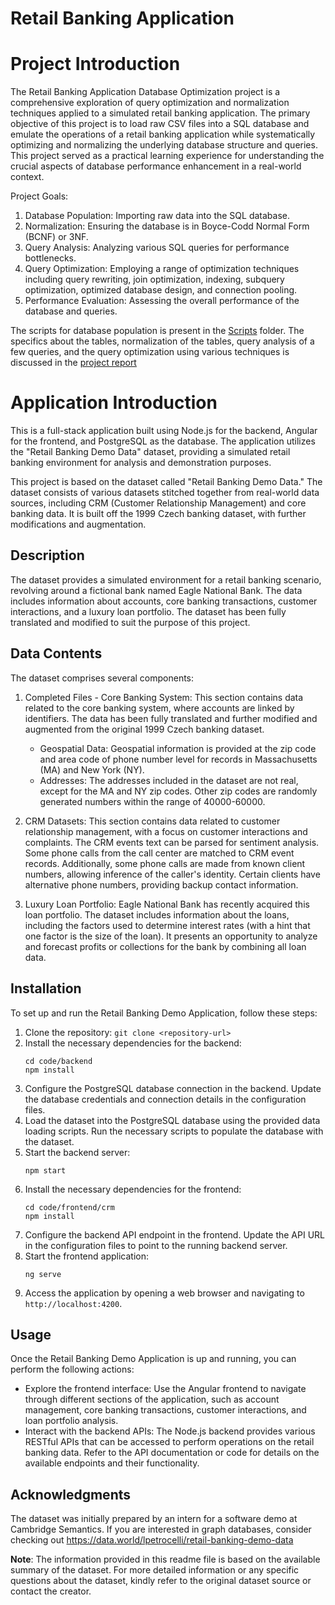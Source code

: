 # Retail Banking Application

# Project Introduction

The Retail Banking Application Database Optimization project is a comprehensive exploration of query optimization and normalization techniques applied to a simulated retail banking application. The primary objective of this project is to load raw CSV files into a SQL database and emulate the operations of a retail banking application while systematically optimizing and normalizing the underlying database structure and queries. This project served as a practical learning experience for understanding the crucial aspects of database performance enhancement in a real-world context.

Project Goals: 
1. Database Population: Importing raw data into the SQL database.
2. Normalization: Ensuring the database is in Boyce-Codd Normal Form (BCNF) or 3NF.
3. Query Analysis: Analyzing various SQL queries for performance bottlenecks.
4. Query Optimization: Employing a range of optimization techniques including query rewriting, join optimization, indexing, subquery optimization, optimized database design, and connection pooling.
5. Performance Evaluation: Assessing the overall performance of the database and queries.

The scripts for database population is present in the [Scripts](./scripts/) folder.
The specifics about the tables, normalization of the tables, query analysis of a few queries, and the query optimization using various techniques is discussed in the [project report](./Project%20Report.pdf)

# Application Introduction

This is a full-stack application built using Node.js for the backend, Angular for the frontend, and PostgreSQL as the database. The application utilizes the "Retail Banking Demo Data" dataset, providing a simulated retail banking environment for analysis and demonstration purposes.

This project is based on the dataset called "Retail Banking Demo Data." The dataset consists of various datasets stitched together from real-world data sources, including CRM (Customer Relationship Management) and core banking data. It is built off the 1999 Czech banking dataset, with further modifications and augmentation.

## Description

The dataset provides a simulated environment for a retail banking scenario, revolving around a fictional bank named Eagle National Bank. The data includes information about accounts, core banking transactions, customer interactions, and a luxury loan portfolio. The dataset has been fully translated and modified to suit the purpose of this project.

## Data Contents

The dataset comprises several components:

1. Completed Files - Core Banking System: This section contains data related to the core banking system, where accounts are linked by identifiers. The data has been fully translated and further modified and augmented from the original 1999 Czech banking dataset.

   - Geospatial Data: Geospatial information is provided at the zip code and area code of phone number level for records in Massachusetts (MA) and New York (NY).
   - Addresses: The addresses included in the dataset are not real, except for the MA and NY zip codes. Other zip codes are randomly generated numbers within the range of 40000-60000.

2. CRM Datasets: This section contains data related to customer relationship management, with a focus on customer interactions and complaints. The CRM events text can be parsed for sentiment analysis. Some phone calls from the call center are matched to CRM event records. Additionally, some phone calls are made from known client numbers, allowing inference of the caller's identity. Certain clients have alternative phone numbers, providing backup contact information.

3. Luxury Loan Portfolio: Eagle National Bank has recently acquired this loan portfolio. The dataset includes information about the loans, including the factors used to determine interest rates (with a hint that one factor is the size of the loan). It presents an opportunity to analyze and forecast profits or collections for the bank by combining all loan data.


## Installation

To set up and run the Retail Banking Demo Application, follow these steps:

1. Clone the repository: `git clone <repository-url>`
2. Install the necessary dependencies for the backend:
   ```
   cd code/backend
   npm install
   ```
3. Configure the PostgreSQL database connection in the backend. Update the database credentials and connection details in the configuration files.
4. Load the dataset into the PostgreSQL database using the provided data loading scripts. Run the necessary scripts to populate the database with the dataset.
5. Start the backend server:
   ```
   npm start
   ```
6. Install the necessary dependencies for the frontend:
   ```
   cd code/frontend/crm
   npm install
   ```
7. Configure the backend API endpoint in the frontend. Update the API URL in the configuration files to point to the running backend server.
8. Start the frontend application:
   ```
   ng serve
   ```
9. Access the application by opening a web browser and navigating to `http://localhost:4200`.

## Usage

Once the Retail Banking Demo Application is up and running, you can perform the following actions:

- Explore the frontend interface: Use the Angular frontend to navigate through different sections of the application, such as account management, core banking transactions, customer interactions, and loan portfolio analysis.
- Interact with the backend APIs: The Node.js backend provides various RESTful APIs that can be accessed to perform operations on the retail banking data. Refer to the API documentation or code for details on the available endpoints and their functionality.




## Acknowledgments

The dataset was initially prepared by an intern for a software demo at Cambridge Semantics. If you are interested in graph databases, consider checking out https://data.world/lpetrocelli/retail-banking-demo-data

**Note**: The information provided in this readme file is based on the available summary of the dataset. For more detailed information or any specific questions about the dataset, kindly refer to the original dataset source or contact the creator.



